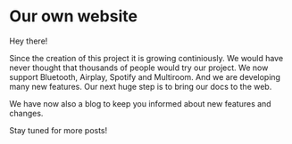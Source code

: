Our own website
===============

Hey there! 

Since the creation of this project it is growing continiously. We would have never thought that thousands of people would try our project.
We now support Bluetooth, Airplay, Spotify and Multiroom. And we are developing many new features. 
Our next huge step is to bring our docs to the web.

We have now also a blog to keep you informed about new features and changes.  

Stay tuned for more posts!
